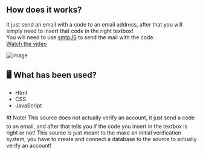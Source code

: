 ## How does it works?
It just send an email with a code to an email address, after that you will simply need to insert that code in the right textbox!  
You will need to use [smtpJS](https://www.smtpjs.com/) to send the mail with the code.  
[Watch the video](https://www.youtube.com/watch?v=cg_PeSJ12Oo&feature=youtu.be)

![image](https://i.ibb.co/7gCJn2N/Cattura.png)  
## 🖥️ What has been used?
- Html  
- CSS  
- JavaScript  

#❗ Note!
This source does not actually verify an account, it just send a code to an email, and after that tells you if the code you insert in the textbox is right or not!  This source is just meant to the make an initial verification system, you have to create and connect a database to the source to actually verify an account!
